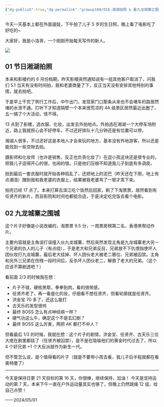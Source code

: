 ```yaml
---
{"dg-publish":true,"dg-permalink":"growup100/016-湘湖拍照 & 看九龙城寨之围城","permalink":"/growup100/016-湘湖拍照 & 看九龙城寨之围城/","tags":["小洛哥成长笔记"],"noteIcon":"1","created":"2024-05-01","updated":"2024-05-01"}
---
```


今天一天基本上都在外面遛娃，下午拍了儿子 5 岁的生日照，晚上看了电影吃了好吃的~

大家好，我是小洛哥，一个刚刚开始每天写作的新人。

![](https://images-ext-1.discordapp.net/external/CY9y5gZ7uoisDPSA9UelO4Rv9Bq3f1e3GMrxXP_wk84/%3Frk3s%3D18ea6f23%26x-expires%3D1746110409%26x-signature%3DtmdoIN0Zbp8RhoMs%252BZdMtds2F9E%253D/https/p16-flow-sign-va.ciciai.com/ocean-cloud-tos-us/b1cc720d12d440909706a5e993cda316.png~tplv-6bxrjdptv7-image.png?format=webp&quality=lossless)

## 01 节日湘湖拍照

本来和影楼约的 6 月份档期，昨天影楼突然通知说有一组其他客户取消了，问我们 5.1 当天有没有时间拍，我和老婆商量了下，反正当天没有安排其他特别的事情，就去拍吧。

于是早上干完了例行工作后，中午出门，发现家门口那条从来也不会堵车的路居然堵的水泄不通。打听下才知道隔壁一个本来很荒凉的 4A 级景区居然最近出圈了，五一搞了个大活动，怪不得。

13 点到了影楼，选衣服、化妆，出发去外拍地点。外拍选在湘湖一个大停车场附近，路上我就担心会不好停车，不过还好排队十几分钟还是有位置可以停。

湘湖人很多，不过还好这是本地人才会来玩的地方，基本没有外地游客，所以还是能找到一些空隙去拍。

摄影师和化妆师（也许是销售，反正也负责化妆了）在逗小孩这块还是很专业的，把我儿子逗得开心的很，也闹的很。只是他们压根不知道我儿子到底有多调皮。

拍到最后一套衣服时就开始各种捣乱了，还把地上的泥巴（昨天还在下雨，地上有点潮湿）蹭到我和我老婆的衣服上，结果被我老婆骂了一顿才乖下来。

拍完已经 17 点了。本来打算去滨江吃个饭然后回家，刷了下淘票票，居然看到有任贤齐的新片，而且影院和时间也都挺合适，于是决定吃完饭去看个电影。

## 02 九龙城寨之围城

这个片子好像是小说改编的，淘票票 9.5 分，一周票房榜第二名，香港黑帮动作片。

主要内容就是主角误打误撞入伙九龙城寨，然后突然发现主角是九龙城寨老大另一个兄弟的仇人的儿子（有点绕），于是老大和兄弟反目，兄弟放不下仇恨指使坏人团伙攻打九龙城寨，最后老大挂掉、坏人团伙老大被老二篡位、兄弟被囚禁。主角和另外三兄弟在伤残一段时间后，反杀坏人团伙老二，解救了老大的兄弟。（这个应该不算剧透吧？）

看前面 2/3 的时候我在想：

- 片子不错，硬核黑帮，拳拳到肉，看的很带感。
- 任贤齐老了，再一看是化的妆，仔细看不想任贤齐，但看轮廓就是任贤齐。
- 洪金宝 70 多了，还这么能打
- 古天乐的发型很帅
- 最终 BOSS 怎么有点神经病一样？
- 硬气功这么牛，确定这个不是玄幻剧？
- 最终 BOSS 这么厉害，两把 AK 都打不中人？

但看最后 1/3 的时候，我就在想：这个片子的剧情，洪金宝、任贤齐、古天乐三位大佬在剧里都挂了（任贤齐被囚禁），是不是在隐喻他们的黄金时代过去了，所以 4 个好兄弟 +1 个大反派就作为新生一代。

但不管怎么说，是个值得看的片子（就是不要带小孩去看，我儿子后半程就都在看奥特曼了）

---

今天是保持日更 21 天目标的第 16 天，你很棒，继续保持，加油！
今天是坚持运动的第 7 天，本来下午一直在户外运动量其实也够了，但晚上仍然跳绳 12 组，给自己点赞！

——2024/05/01